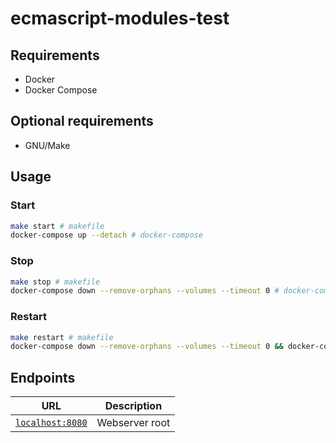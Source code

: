 # ecmascript-modules-test

## Requirements

- Docker
- Docker Compose

## Optional requirements

- GNU/Make

## Usage

### Start

```bash
make start # makefile
docker-compose up --detach # docker-compose
```

### Stop

```bash
make stop # makefile
docker-compose down --remove-orphans --volumes --timeout 0 # docker-compose
```

### Restart

```bash
make restart # makefile
docker-compose down --remove-orphans --volumes --timeout 0 && docker-compose up --detach # docker-compose
```

## Endpoints

URL | Description
---|---
[`localhost:8080`](http://localhost:8080) | Webserver root
